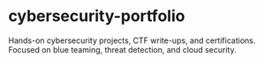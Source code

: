 # cybersecurity-portfolio
Hands-on cybersecurity projects, CTF write-ups, and certifications. Focused on blue teaming, threat detection, and cloud security.

